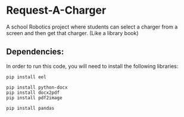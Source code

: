 # Request-A-Charger

A school Robotics project where students can select a charger from a screen and then get that charger. (Like a library book)

## Dependencies:
In order to run this code, you will need to install the following libraries:

    pip install eel 

    pip install python-docx
    pip install docx2pdf
    pip install pdf2image    

    pip install pandas
